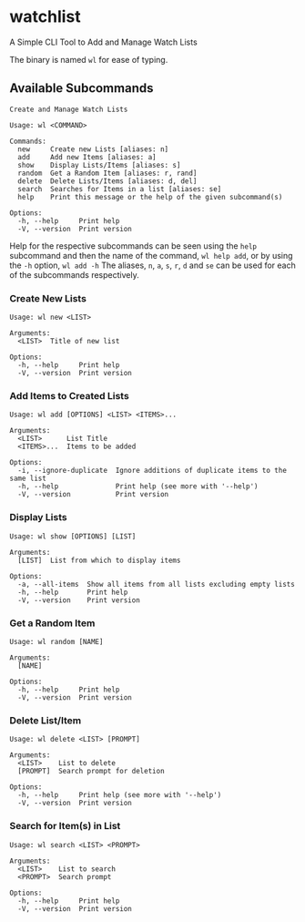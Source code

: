 # watchlist
A Simple CLI Tool to Add and Manage Watch Lists

The binary is named `wl` for ease of typing.
## Available Subcommands
```
Create and Manage Watch Lists

Usage: wl <COMMAND>

Commands:
  new     Create new Lists [aliases: n]
  add     Add new Items [aliases: a]
  show    Display Lists/Items [aliases: s]
  random  Get a Random Item [aliases: r, rand]
  delete  Delete Lists/Items [aliases: d, del]
  search  Searches for Items in a list [aliases: se]
  help    Print this message or the help of the given subcommand(s)

Options:
  -h, --help     Print help
  -V, --version  Print version
```
Help for the respective subcommands can be seen using the `help` subcommand and then the name of the command, `wl help add`, or by using the `-h` option, `wl add -h`
The aliases, `n`, `a`, `s`, `r`, `d` and `se` can be used for each of the subcommands respectively.

### Create New Lists
```
Usage: wl new <LIST>

Arguments:
  <LIST>  Title of new list

Options:
  -h, --help     Print help
  -V, --version  Print version
```
### Add Items to Created Lists
```
Usage: wl add [OPTIONS] <LIST> <ITEMS>...

Arguments:
  <LIST>      List Title
  <ITEMS>...  Items to be added

Options:
  -i, --ignore-duplicate  Ignore additions of duplicate items to the same list
  -h, --help              Print help (see more with '--help')
  -V, --version           Print version
  ```
### Display Lists
```
Usage: wl show [OPTIONS] [LIST]

Arguments:
  [LIST]  List from which to display items

Options:
  -a, --all-items  Show all items from all lists excluding empty lists
  -h, --help       Print help
  -V, --version    Print version
```
### Get a Random Item
```
Usage: wl random [NAME]

Arguments:
  [NAME]

Options:
  -h, --help     Print help
  -V, --version  Print version
```
### Delete List/Item
```
Usage: wl delete <LIST> [PROMPT]

Arguments:
  <LIST>    List to delete
  [PROMPT]  Search prompt for deletion

Options:
  -h, --help     Print help (see more with '--help')
  -V, --version  Print version
```
### Search for Item(s) in List
```
Usage: wl search <LIST> <PROMPT>

Arguments:
  <LIST>    List to search
  <PROMPT>  Search prompt

Options:
  -h, --help     Print help
  -V, --version  Print version
```
  
